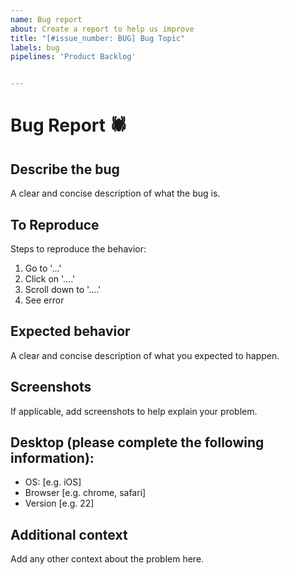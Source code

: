 ```yaml
---
name: Bug report
about: Create a report to help us improve
title: "[#issue_number: BUG] Bug Topic"
labels: bug
pipelines: 'Product Backlog' 


---
```


# **Bug Report** :spider:

## **Describe the bug** <br>
A clear and concise description of what the bug is. 

## **To Reproduce** <br>
Steps to reproduce the behavior: <br>
1. Go to '...'
2. Click on '....'
3. Scroll down to '....'
4. See error 

## **Expected behavior** <br>
A clear and concise description of what you expected to happen. 

## **Screenshots** <br>
If applicable, add screenshots to help explain your problem.

## **Desktop (please complete the following information):** <br>
 - OS: [e.g. iOS]
 - Browser [e.g. chrome, safari]
 - Version [e.g. 22]

## **Additional context** <br>
Add any other context about the problem here.




